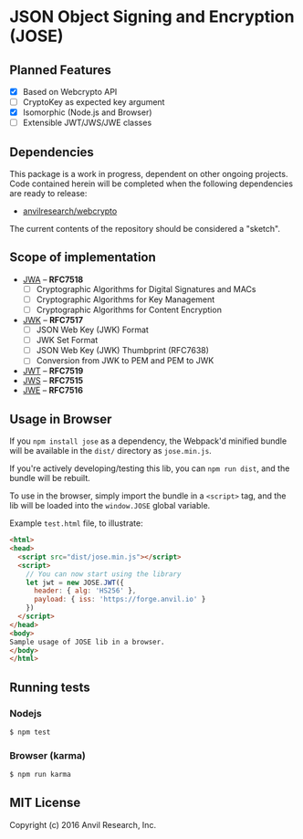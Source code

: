 # JSON Object Signing and Encryption (JOSE)

## Planned Features

- [x] Based on Webcrypto API
- [ ] CryptoKey as expected key argument
- [x] Isomorphic (Node.js and Browser)
- [ ] Extensible JWT/JWS/JWE classes

## Dependencies

This package is a work in progress, dependent on other ongoing projects. Code
contained herein will be completed when the following dependencies are ready to
release:

- [anvilresearch/webcrypto](https://github.com/anvilresearch/webcrypto)

The current contents of the repository should be considered a "sketch".

## Scope of implementation

- [JWA][jwa] – **RFC7518**
  - [ ] Cryptographic Algorithms for Digital Signatures and MACs
  - [ ] Cryptographic Algorithms for Key Management
  - [ ] Cryptographic Algorithms for Content Encryption
- [JWK][jwk] – **RFC7517**
  - [ ] JSON Web Key (JWK) Format
  - [ ] JWK Set Format
  - [ ] JSON Web Key (JWK) Thumbprint (RFC7638)
  - [ ] Conversion from JWK to PEM and PEM to JWK
- [JWT][jwt] – **RFC7519**
- [JWS][jws] – **RFC7515**
- [JWE][jwe] – **RFC7516**

[jwa]: https://tools.ietf.org/html/rfc7518
[jwk]: https://tools.ietf.org/html/rfc7517
[jwt]: https://tools.ietf.org/html/rfc7519
[jws]: https://tools.ietf.org/html/rfc7515
[jwe]: https://tools.ietf.org/html/rfc7516

## Usage in Browser

If you `npm install jose` as a dependency, the Webpack'd minified bundle will be
available in the `dist/` directory as `jose.min.js`.

If you're actively developing/testing this lib, you can `npm run dist`, and the
bundle will be rebuilt.

To use in the browser, simply import the bundle in a `<script>` tag, and the lib
will be loaded into the `window.JOSE` global variable.

Example `test.html` file, to illustrate:

```html
<html>
<head>
  <script src="dist/jose.min.js"></script>
  <script>
    // You can now start using the library
    let jwt = new JOSE.JWT({
      header: { alg: 'HS256' },
      payload: { iss: 'https://forge.anvil.io' }
    })
  </script>
</head>
<body>
Sample usage of JOSE lib in a browser.
</body>
</html>
```

## Running tests

### Nodejs

```bash
$ npm test
```

### Browser (karma)

```bash
$ npm run karma
```

## MIT License

Copyright (c) 2016 Anvil Research, Inc.
